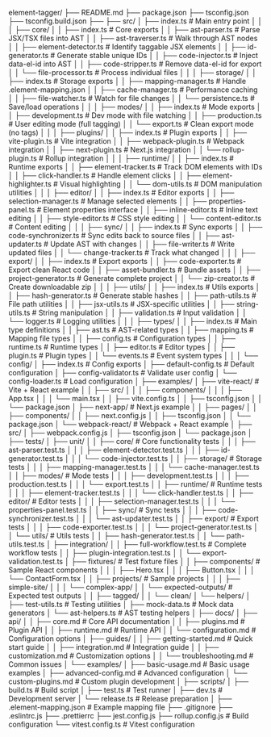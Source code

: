 element-tagger/
├── README.md
├── package.json
├── tsconfig.json
├── tsconfig.build.json
├── 
├── src/
│   ├── index.ts                     # Main entry point
│   │
│   ├── core/
│   │   ├── index.ts                 # Core exports
│   │   ├── ast-parser.ts            # Parse JSX/TSX files into AST
│   │   ├── ast-traverser.ts         # Walk through AST nodes
│   │   ├── element-detector.ts      # Identify taggable JSX elements
│   │   ├── id-generator.ts          # Generate stable unique IDs
│   │   ├── code-injector.ts         # Inject data-el-id into AST
│   │   ├── code-stripper.ts         # Remove data-el-id for export
│   │   └── file-processor.ts        # Process individual files
│   │
│   ├── storage/
│   │   ├── index.ts                 # Storage exports
│   │   ├── mapping-manager.ts       # Handle .element-mapping.json
│   │   ├── cache-manager.ts         # Performance caching
│   │   ├── file-watcher.ts          # Watch for file changes
│   │   └── persistence.ts           # Save/load operations
│   │
│   ├── modes/
│   │   ├── index.ts                 # Mode exports
│   │   ├── development.ts           # Dev mode with file watching
│   │   ├── production.ts            # User editing mode (full tagging)
│   │   └── export.ts                # Clean export mode (no tags)
│   │
│   ├── plugins/
│   │   ├── index.ts                 # Plugin exports
│   │   ├── vite-plugin.ts           # Vite integration
│   │   ├── webpack-plugin.ts        # Webpack integration
│   │   ├── next-plugin.ts           # Next.js integration
│   │   └── rollup-plugin.ts         # Rollup integration
│   │
│   ├── runtime/
│   │   ├── index.ts                 # Runtime exports
│   │   ├── element-tracker.ts       # Track DOM elements with IDs
│   │   ├── click-handler.ts         # Handle element clicks
│   │   ├── element-highlighter.ts   # Visual highlighting
│   │   └── dom-utils.ts             # DOM manipulation utilities
│   │
│   ├── editor/
│   │   ├── index.ts                 # Editor exports
│   │   ├── selection-manager.ts     # Manage selected elements
│   │   ├── properties-panel.ts      # Element properties interface
│   │   ├── inline-editor.ts         # Inline text editing
│   │   ├── style-editor.ts          # CSS style editing
│   │   └── content-editor.ts        # Content editing
│   │
│   ├── sync/
│   │   ├── index.ts                 # Sync exports
│   │   ├── code-synchronizer.ts     # Sync edits back to source files
│   │   ├── ast-updater.ts           # Update AST with changes
│   │   ├── file-writer.ts           # Write updated files
│   │   └── change-tracker.ts        # Track what changed
│   │
│   ├── export/
│   │   ├── index.ts                 # Export exports
│   │   ├── code-exporter.ts         # Export clean React code
│   │   ├── asset-bundler.ts         # Bundle assets
│   │   ├── project-generator.ts     # Generate complete project
│   │   └── zip-creator.ts           # Create downloadable zip
│   │
│   ├── utils/
│   │   ├── index.ts                 # Utils exports
│   │   ├── hash-generator.ts        # Generate stable hashes
│   │   ├── path-utils.ts            # File path utilities
│   │   ├── jsx-utils.ts             # JSX-specific utilities
│   │   ├── string-utils.ts          # String manipulation
│   │   ├── validation.ts            # Input validation
│   │   └── logger.ts                # Logging utilities
│   │
│   ├── types/
│   │   ├── index.ts                 # Main type definitions
│   │   ├── ast.ts                   # AST-related types
│   │   ├── mapping.ts               # Mapping file types
│   │   ├── config.ts                # Configuration types
│   │   ├── runtime.ts               # Runtime types
│   │   ├── editor.ts                # Editor types
│   │   ├── plugin.ts                # Plugin types
│   │   └── events.ts                # Event system types
│   │
│   └── config/
│       ├── index.ts                 # Config exports
│       ├── default-config.ts        # Default configuration
│       ├── config-validator.ts      # Validate user config
│       └── config-loader.ts         # Load configuration
│
├── examples/
│   ├── vite-react/                  # Vite + React example
│   │   ├── src/
│   │   │   ├── components/
│   │   │   ├── App.tsx
│   │   │   └── main.tsx
│   │   ├── vite.config.ts
│   │   ├── tsconfig.json
│   │   └── package.json
│   ├── next-app/                    # Next.js example
│   │   ├── pages/
│   │   ├── components/
│   │   ├── next.config.js
│   │   ├── tsconfig.json
│   │   └── package.json
│   └── webpack-react/               # Webpack + React example
│       ├── src/
│       ├── webpack.config.js
│       ├── tsconfig.json
│       └── package.json
│
├── tests/
│   ├── unit/
│   │   ├── core/                    # Core functionality tests
│   │   │   ├── ast-parser.test.ts
│   │   │   ├── element-detector.test.ts
│   │   │   ├── id-generator.test.ts
│   │   │   └── code-injector.test.ts
│   │   ├── storage/                 # Storage tests
│   │   │   ├── mapping-manager.test.ts
│   │   │   └── cache-manager.test.ts
│   │   ├── modes/                   # Mode tests
│   │   │   ├── development.test.ts
│   │   │   ├── production.test.ts
│   │   │   └── export.test.ts
│   │   ├── runtime/                 # Runtime tests
│   │   │   ├── element-tracker.test.ts
│   │   │   └── click-handler.test.ts
│   │   ├── editor/                  # Editor tests
│   │   │   ├── selection-manager.test.ts
│   │   │   └── properties-panel.test.ts
│   │   ├── sync/                    # Sync tests
│   │   │   ├── code-synchronizer.test.ts
│   │   │   └── ast-updater.test.ts
│   │   ├── export/                  # Export tests
│   │   │   ├── code-exporter.test.ts
│   │   │   └── project-generator.test.ts
│   │   └── utils/                   # Utils tests
│   │       ├── hash-generator.test.ts
│   │       └── path-utils.test.ts
│   ├── integration/
│   │   ├── full-workflow.test.ts    # Complete workflow tests
│   │   ├── plugin-integration.test.ts
│   │   └── export-validation.test.ts
│   ├── fixtures/                    # Test fixture files
│   │   ├── components/              # Sample React components
│   │   │   ├── Hero.tsx
│   │   │   ├── Button.tsx
│   │   │   └── ContactForm.tsx
│   │   ├── projects/                # Sample projects
│   │   │   ├── simple-site/
│   │   │   └── complex-app/
│   │   └── expected-outputs/        # Expected test outputs
│   │       ├── tagged/
│   │       └── clean/
│   └── helpers/
│       ├── test-utils.ts            # Testing utilities
│       ├── mock-data.ts             # Mock data generators
│       └── ast-helpers.ts           # AST testing helpers
│
├── docs/
│   ├── api/
│   │   ├── core.md                  # Core API documentation
│   │   ├── plugins.md               # Plugin API
│   │   ├── runtime.md               # Runtime API
│   │   └── configuration.md         # Configuration options
│   ├── guides/
│   │   ├── getting-started.md       # Quick start guide
│   │   ├── integration.md           # Integration guide
│   │   ├── customization.md         # Customization options
│   │   └── troubleshooting.md       # Common issues
│   └── examples/
│       ├── basic-usage.md           # Basic usage examples
│       ├── advanced-config.md       # Advanced configuration
│       └── custom-plugins.md        # Custom plugin development
│
├── scripts/
│   ├── build.ts                     # Build script
│   ├── test.ts                      # Test runner
│   ├── dev.ts                       # Development server
│   └── release.ts                   # Release preparation
│
├── .element-mapping.json            # Example mapping file
├── .gitignore
├── .eslintrc.js
├── .prettierrc
├── jest.config.js
├── rollup.config.js                 # Build configuration
└── vitest.config.ts                 # Vitest configuration